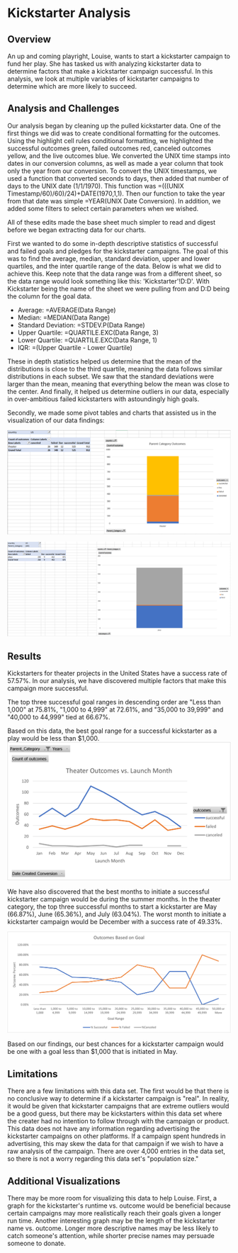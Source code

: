# Kickstarter Analysis

## Overview

An up and coming playright, Louise, wants to start a kickstarter campaign to fund her play. She has tasked us with analyzing kickstarter data to determine factors that make a kickstarter campaign successful. In this analysis, we look at multiple variables of kickstarter campaigns to determine which are more likely to succeed.

## Analysis and Challenges

Our analysis began by cleaning up the pulled kickstarter data. One of the first things we did was to create conditional formatting for the outcomes. Using the highlight cell rules conditional formatting, we highlighted the successful outcomes green, failed outcomes red, canceled outcomes yellow, and the live outcomes blue. We converted the UNIX time stamps into dates in our conversion columns, as well as made a year column that took only the year from our conversion. To convert the UNIX timestamps, we used a function that converted seconds to days, then added that number of days to the UNIX date (1/1/1970). This function was =(((UNIX Timestamp/60)/60)/24)+DATE(1970,1,1). Then our function to take the year from that date was simple =YEAR(UNIX Date Conversion). In addition, we added some filters to select certain parameters when we wished. 

All of these edits made the base sheet much simpler to read and digest before we began extracting data for our charts. 

First we wanted to do some in-depth descriptive statistics of successful and failed goals and pledges for the kickstarter campaigns. The goal of this was to find the average, median, standard deviation, upper and lower quartiles, and the inter quartile range of the data. Below is what we did to achieve this. Keep note that the data range was from a different sheet, so the data range would look something like this: 'Kickstarter'!D:D'. With Kickstarter being the name of the sheet we were pulling from and D:D being the column for the goal data.  
* Average: =AVERAGE(Data Range)
* Median: =MEDIAN(Data Range)
* Standard Deviation: =STDEV.P(Data Range)
* Upper Quartile: =QUARTILE.EXC(Data Range, 3)
* Lower Quartile: =QUARTILE.EXC(Data Range, 1)
* IQR: =(Upper Quartile - Lower Quartile)

These in depth statistics helped us determine that the mean of the distributions is close to the third quartile, meaning the data follows similar distributions in each subset. We saw that the standard deviations were larger than the mean, meaning that everything below the mean was close to the center. And finally, it helped us determine outliers in our data, especially in over-ambitious failed kickstarters with astoundingly high goals. 

Secondly, we made some pivot tables and charts that assisted us in the visualization of our data findings:

![image](Crowdfunding_Analysis/Category_Statistics.PNG)

![image](Crowdfunding_Analysis/Subcategory_Statistics.PNG)

## Results

Kickstarters for theater projects in the United States have a success rate of 57.57%. In our analysis, we have discovered multiple factors that make this campaign more successful. 

The top three successful goal ranges in descending order are "Less than 1,000" at 75.81%, "1,000 to 4,999" at 72.61%, and "35,000 to 39,999" and "40,000 to 44,999" tied at 66.67%. 

Based on this data, the best goal range for a successful kickstarter as a play would be less than $1,000. 
![image](Resources/Theater_Outcomes_vs_Launch.png)

We have also discovered that the best months to initiate a successful kickstarter campaign would be during the summer months. In the theater category, the top three successful months to start a kickstarter are May (66.87%), June (65.36%), and July (63.04%). The worst month to initiate a kickstarter campaign would be December with a success rate of 49.33%. 

![image](Resources/Outcomes_vs_Goals.png)

Based on our findings, our best chances for a kickstarter campaign would be one with a goal less than $1,000 that is initiated in May. 

## Limitations

There are a few limitations with this data set. The first would be that there is no conclusive way to determine if a kickstarter campaign is "real". In reality, it would be given that kickstarter campaigns that are extreme outliers would be a good guess, but there may be kickstarters within this data set where the creater had no intention to follow through with the campaign or product. This data does not have any information regarding advertising the kickstarter campaigns on other platforms. If a campaign spent hundreds in advertising, this may skew the data for that campaign if we wish to have a raw analysis of the campaign. There are over 4,000 entries in the data set, so there is not a worry regarding this data set's "population size."

## Additional Visualizations

There may be more room for visualizing this data to help Louise. First, a graph for the kickstarter's runtime vs. outcome would be beneficial because certain campaigns may more realistically reach their goals given a longer run time. Another interesting graph may be the length of the kickstarter name vs. outcome. Longer more descriptive names may be less likely to catch someone's attention, while shorter precise names may persuade someone to donate. 
